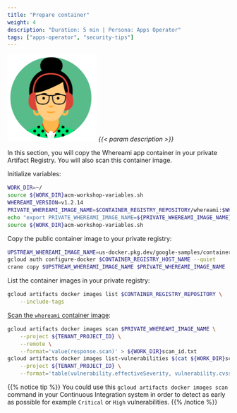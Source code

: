 ```yaml
---
title: "Prepare container"
weight: 4
description: "Duration: 5 min | Persona: Apps Operator"
tags: ["apps-operator", "security-tips"]
---
```

![Apps Operator](https://github.com/mathieu-benoit/my-images/raw/main/acm-workshop/apps-operator.png)
_{{< param description >}}_

In this section, you will copy the Whereami app container in your private Artifact Registry. You will also scan this container image.

Initialize variables:
```Bash
WORK_DIR=~/
source ${WORK_DIR}acm-workshop-variables.sh
WHEREAMI_VERSION=v1.2.14
PRIVATE_WHEREAMI_IMAGE_NAME=$CONTAINER_REGISTRY_REPOSITORY/whereami:$WHEREAMI_VERSION
echo "export PRIVATE_WHEREAMI_IMAGE_NAME=${PRIVATE_WHEREAMI_IMAGE_NAME}" >> ${WORK_DIR}acm-workshop-variables.sh
source ${WORK_DIR}acm-workshop-variables.sh
```

Copy the public container image to your private registry:
```Bash
UPSTREAM_WHEREAMI_IMAGE_NAME=us-docker.pkg.dev/google-samples/containers/gke/whereami:$WHEREAMI_VERSION
gcloud auth configure-docker $CONTAINER_REGISTRY_HOST_NAME --quiet
crane copy $UPSTREAM_WHEREAMI_IMAGE_NAME $PRIVATE_WHEREAMI_IMAGE_NAME
```

List the container images in your private registry:
```Bash
gcloud artifacts docker images list $CONTAINER_REGISTRY_REPOSITORY \
    --include-tags
```

[Scan the `whereami` container image](https://cloud.google.com/container-analysis/docs/on-demand-scanning-howto):
```Bash
gcloud artifacts docker images scan $PRIVATE_WHEREAMI_IMAGE_NAME \
    --project ${TENANT_PROJECT_ID} \
    --remote \
    --format='value(response.scan)' > ${WORK_DIR}scan_id.txt
gcloud artifacts docker images list-vulnerabilities $(cat ${WORK_DIR}scan_id.txt) \
    --project ${TENANT_PROJECT_ID} \
    --format='table(vulnerability.effectiveSeverity, vulnerability.cvssScore, noteName, vulnerability.packageIssue[0].affectedPackage, vulnerability.packageIssue[0].affectedVersion.name, vulnerability.packageIssue[0].fixedVersion.name)'
```
{{% notice tip %}}
You could use this `gcloud artifacts docker images scan` command in your Continuous Integration system in order to detect as early as possible for example `Critical` or `High` vulnerabilities.
{{% /notice %}}
